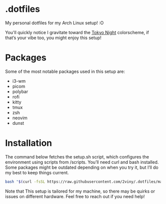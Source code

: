 # .dotfiles

My personal dotfiles for my Arch Linux setup! :O

You'll quickly notice I gravitate toward the [Tokyo Night](https://github.com/folke/tokyonight.nvim) colorscheme, if that’s your vibe too, you might enjoy this setup!

# Packages

Some of the most notable packages used in this setup are:

- i3-wm
- picom
- polybar
- rofi
- kitty
- tmux
- zsh
- neovim
- dunst

# Installation

The command below fetches the setup.sh script, which configures the environment using scripts from /scripts. You’ll need curl and bash installed. Some packages might be outdated depending on when you try it, but I’ll do my best to keep things current.

```bash
bash "$(curl -fsSL https://raw.githubusercontent.com/2viny/.dotfiles/master/setup.sh)"
```

Note that This setup is tailored for my machine, so there may be quirks or issues on different hardware. Feel free to reach out if you need help!
